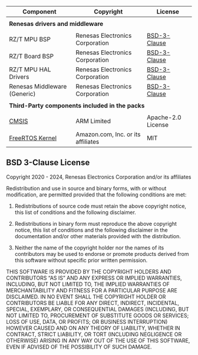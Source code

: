 | Component                                             | Copyright                          | License                                                                                     |
|-------------------------------------------------------|------------------------------------|---------------------------------------------------------------------------------------------|
|<tr> <td colspan="3"><strong>Renesas drivers and middleware<strong></td></tr>                                                                                                             |||
| RZ/T MPU BSP                                          | Renesas Electronics Corporation    | [BSD-3-Clause](#bsd-3-clause-license)                                                       |
| RZ/T Board BSP                                        | Renesas Electronics Corporation    | [BSD-3-Clause](#bsd-3-clause-license)                                                       |
| RZ/T MPU HAL Drivers                                  | Renesas Electronics Corporation    | [BSD-3-Clause](#bsd-3-clause-license)                                                       |
| Renesas Middleware (Generic)                          | Renesas Electronics Corporation    | [BSD-3-Clause](#bsd-3-clause-license)                                                       |
|<tr> <td colspan="3"><strong>Third-Party components included in the packs<strong></td></tr>                                                                                               |||
| [CMSIS](https://github.com/ARM-software/CMSIS_5)      | ARM Limited                        | Apache-2.0 License                                                                          |
| [FreeRTOS Kernel](https://github.com/renesas/FreeRTOS)| Amazon.com, Inc. or its affiliates | MIT                                                                                         |

## BSD 3-Clause License

Copyright 2020 - 2024, Renesas Electronics Corporation and/or its affiliates

Redistribution and use in source and binary forms, with or without
modification, are permitted provided that the following conditions are met:

1. Redistributions of source code must retain the above copyright notice,
this list of conditions and the following disclaimer.

2. Redistributions in binary form must reproduce the above copyright notice,
this list of conditions and the following disclaimer in the documentation and/or
other materials provided with the distribution.

3. Neither the name of the copyright holder nor the names of its contributors
may be used to endorse or promote products derived from this software without
specific prior written permission.

THIS SOFTWARE IS PROVIDED BY THE COPYRIGHT HOLDERS AND CONTRIBUTORS “AS IS”
AND ANY EXPRESS OR IMPLIED WARRANTIES, INCLUDING, BUT NOT LIMITED TO, THE IMPLIED
WARRANTIES OF MERCHANTABILITY AND FITNESS FOR A PARTICULAR PURPOSE ARE DISCLAIMED.
IN NO EVENT SHALL THE COPYRIGHT HOLDER OR CONTRIBUTORS BE LIABLE FOR ANY DIRECT,
INDIRECT, INCIDENTAL, SPECIAL, EXEMPLARY, OR CONSEQUENTIAL DAMAGES (INCLUDING, BUT
NOT LIMITED TO, PROCUREMENT OF SUBSTITUTE GOODS OR SERVICES; LOSS OF USE, DATA,
OR PROFITS; OR BUSINESS INTERRUPTION) HOWEVER CAUSED AND ON ANY THEORY OF LIABILITY,
WHETHER IN CONTRACT, STRICT LIABILITY, OR TORT (INCLUDING NEGLIGENCE OR OTHERWISE)
ARISING IN ANY WAY OUT OF THE USE OF THIS SOFTWARE, EVEN IF ADVISED OF THE POSSIBILITY
OF SUCH DAMAGE.
